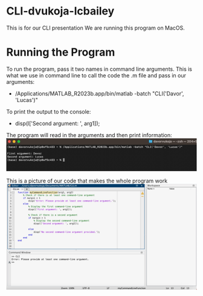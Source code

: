 # CLI-dvukoja-lcbailey
This is for our CLI presentation
We are running this program on MacOS.

# Running the Program
To run the program, pass it two names in command line arguments. This is what we use in command line to call the code the .m file and pass in our arguments:
- /Applications/MATLAB_R2023b.app/bin/matlab -batch "CLI('Davor', 'Lucas')"

To print the output to the console:
- disp(l['Second argument: ', arg1]);

The program will read in the arguments and then print information:
![alttext](img.png)

This is a picture of our code that makes the whole program work
![alttext](Code.jpeg)
